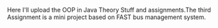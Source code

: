 Here I'll upload the OOP in Java Theory Stuff and assignments.The third Assignment is a mini project based on FAST bus management system.
